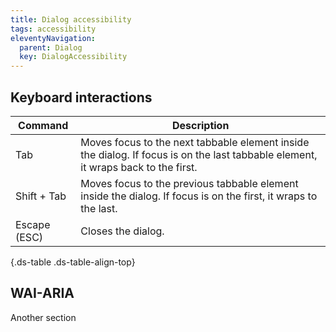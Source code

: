 ```yaml
---
title: Dialog accessibility
tags: accessibility
eleventyNavigation:
  parent: Dialog
  key: DialogAccessibility
---
```

<section>

## Keyboard interactions

<div class="ds-table-wrapper">

|Command|Description|
|-|-|
|Tab|Moves focus to the next tabbable element inside the dialog. If focus is on the last tabbable element, it wraps back to the first.|
|Shift + Tab|Moves focus to the previous tabbable element inside the dialog. If focus is on the first, it wraps to the last.|
|Escape (ESC)|Closes the dialog.|

{.ds-table .ds-table-align-top}

</div>

</section>

<section>

## WAI-ARIA

Another section

</section>

